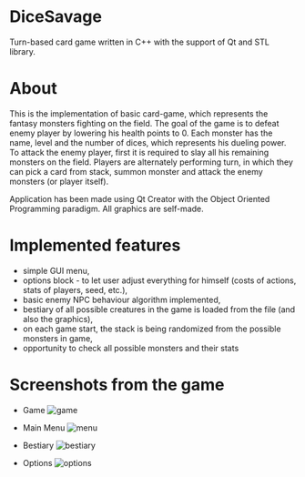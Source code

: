 # DiceSavage
Turn-based card game written in C++ with the support of Qt and STL library.

# About
This is the implementation of basic card-game, which represents the fantasy monsters fighting on the field.
The goal of the game is to defeat enemy player by lowering his health points to 0. 
Each monster has the name, level and the number of dices, which represents his dueling power. To attack the enemy player, first it is required to slay all his remaining monsters on the field.
Players are alternately performing turn, in which they can pick a card from stack, summon monster and attack the enemy monsters
(or player itself).

Application has been made using Qt Creator with the Object Oriented Programming paradigm.
All graphics are self-made.


# Implemented features
* simple GUI menu,
* options block - to let user adjust everything for himself (costs of actions, stats of players, seed, etc.),
* basic enemy NPC behaviour algorithm implemented,
* bestiary of all possible creatures in the game is loaded from the file (and also the graphics),
* on each game start, the stack is being randomized from the possible monsters in game,
* opportunity to check all possible monsters and their stats

# Screenshots from the game
* Game
![game](https://user-images.githubusercontent.com/38592844/61994389-ca1de900-b079-11e9-8e8e-15aa09b15e67.png)

* Main Menu
![menu](https://user-images.githubusercontent.com/38592844/61994401-0b15fd80-b07a-11e9-996c-623ab5c8ee19.png)

* Bestiary
![bestiary](https://user-images.githubusercontent.com/38592844/61994408-2aad2600-b07a-11e9-9d61-cc2c77a96760.png)

* Options
![options](https://user-images.githubusercontent.com/38592844/61994415-47495e00-b07a-11e9-82f1-bab9ad557105.png)
